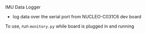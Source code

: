 IMU Data Logger

* log data over the serial port from NUCLEO-C031C6 dev board

To use, run `monitory.py` while board is plugged in and running
